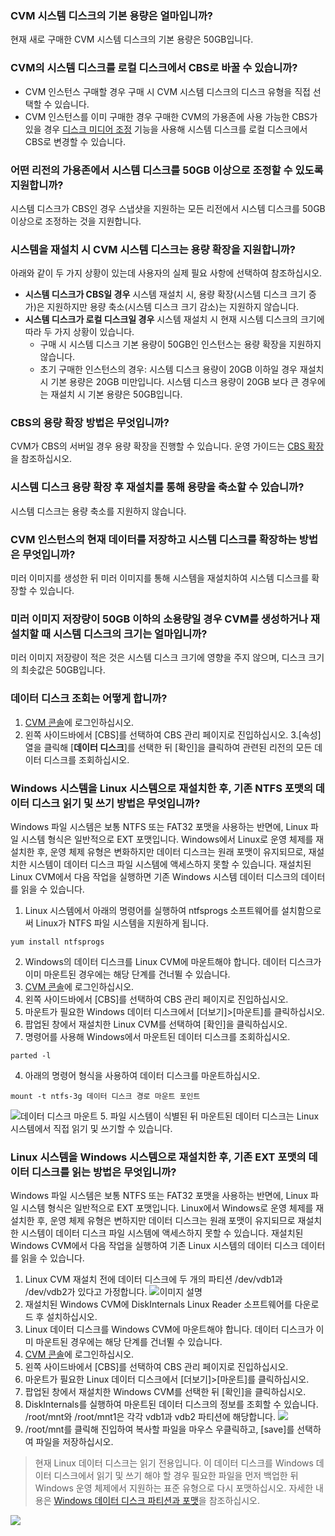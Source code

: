 ### CVM 시스템 디스크의 기본 용량은 얼마입니까?

현재 새로 구매한 CVM 시스템 디스크의 기본 용량은 50GB입니다.

### CVM의 시스템 디스크를 로컬 디스크에서 CBS로 바꿀 수 있습니까?

- CVM 인스턴스 구매할 경우
구매 시 CVM 시스템 디스크의 디스크 유형을 직접 선택할 수 있습니다.
- CVM 인스턴스를 이미 구매한 경우
구매한 CVM의 가용존에 사용 가능한 CBS가 있을 경우 [디스크 미디어 조정](https://cloud.tencent.com/document/product/213/31978) 기능을 사용해 시스템 디스크를 로컬 디스크에서 CBS로 변경할 수 있습니다.

### 어떤 리전의 가용존에서 시스템 디스크를 50GB 이상으로 조정할 수 있도록 지원합니까?

시스템 디스크가 CBS인 경우 스냅샷을 지원하는 모든 리전에서 시스템 디스크를 50GB 이상으로 조정하는 것을 지원합니다.

### 시스템을 재설치 시 CVM 시스템 디스크는 용량 확장을 지원합니까?

아래와 같이 두 가지 상황이 있는데 사용자의 실제 필요 사항에 선택하여 참조하십시오.
- **시스템 디스크가 CBS일 경우**
  시스템 재설치 시, 용량 확장(시스템 디스크 크기 증가)은 지원하지만 용량 축소(시스템 디스크 크기 감소)는 지원하지 않습니다.
- **시스템 디스크가 로컬 디스크일 경우**
  시스템 재설치 시 현재 시스템 디스크의 크기에 따라 두 가지 상황이 있습니다.
  - 구매 시 시스템 디스크 기본 용량이 50GB인 인스턴스는 용량 확장을 지원하지 않습니다.
  - 초기 구매한 인스턴스의 경우: 시스템 디스크 용량이 20GB 이하일 경우 재설치 시 기본 용량은 20GB 미만입니다. 시스템 디스크 용량이 20GB 보다 큰 경우에는 재설치 시 기본 용량은 50GB입니다.

### CBS의 용량 확장 방법은 무엇입니까?

CVM가 CBS의 서버일 경우 용량 확장을 진행할 수 있습니다. 운영 가이드는 [CBS 확장](https://intl.cloud.tencent.com/document/product/362/5747)을 참조하십시오.

### 시스템 디스크 용량 확장 후 재설치를 통해 용량을 축소할 수 있습니까?

시스템 디스크는 용량 축소를 지원하지 않습니다.

### CVM 인스턴스의 현재 데이터를 저장하고 시스템 디스크를 확장하는 방법은 무엇입니까?

미러 이미지를 생성한 뒤 미러 이미지를 통해 시스템을 재설치하여 시스템 디스크를 확장할 수 있습니다.

### 미러 이미지 저장량이 50GB 이하의 소용량일 경우 CVM를 생성하거나 재설치할 때 시스템 디스크의 크기는 얼마입니까?

미러 이미지 저장량이 적은 것은 시스템 디스크 크기에 영향을 주지 않으며, 디스크 크기의 최솟값은 50GB입니다.

### 데이터 디스크 조회는 어떻게 합니까?

1. [CVM 콘솔](https://console.cloud.tencent.com/cvm)에 로그인하십시오.
2. 왼쪽 사이드바에서 [CBS]를 선택하여 CBS 관리 페이지로 진입하십시오.
3.[속성] 열을 클릭해 [**데이터 디스크**]를 선택한 뒤 [확인]을 클릭하여 관련된 리전의 모든 데이터 디스크를 조회하십시오.

### Windows 시스템을 Linux 시스템으로 재설치한 후, 기존 NTFS 포맷의 데이터 디스크 읽기 및 쓰기 방법은 무엇입니까?

Windows 파일 시스템은 보통 NTFS 또는 FAT32 포맷을 사용하는 반면에, Linux 파일 시스템 형식은 일반적으로 EXT 포맷입니다. Windows에서 Linux로 운영 체제를 재설치한 후, 운영 체제 유형은 변화하지만 데이터 디스크는 원래 포맷이 유지되므로, 재설치한 시스템이 데이터 디스크 파일 시스템에 액세스하지 못할 수 있습니다. 재설치된 Linux CVM에서 다음 작업을 실행하면 기존 Windows 시스템 데이터 디스크의 데이터를 읽을 수 있습니다.
1. Linux 시스템에서 아래의 명령어를 실행하여 ntfsprogs 소프트웨어를 설치함으로써 Linux가 NTFS 파일 시스템을 지원하게 됩니다.
```
yum install ntfsprogs
```
2. Windows의 데이터 디스크를 Linux CVM에 마운트해야 합니다. 데이터 디스크가 이미 마운트된 경우에는 해당 단계를 건너뛸 수 있습니다.
 1. [CVM 콘솔](https://console.cloud.tencent.com/cvm)에 로그인하십시오.
 2. 왼쪽 사이드바에서 [CBS]를 선택하여 CBS 관리 페이지로 진입하십시오.
 3. 마운트가 필요한 Windows 데이터 디스크에서 [더보기]>[마운트]를 클릭하십시오.
 4. 팝업된 창에서 재설치한 Linux CVM를 선택하여 [확인]을 클릭하십시오.
3. 명령어를 사용해 Windows에서 마운트된 데이터 디스크를 조회하십시오.
```
parted -l
```
4. 아래의 명령어 형식을 사용하여 데이터 디스크를 마운트하십시오.
```
mount -t ntfs-3g 데이터 디스크 경로 마운트 포인트
```
![데이터 디스크 마운트](https://main.qcloudimg.com/raw/7f093da789d6d6e08b9e24365ea31208.png)
5. 파일 시스템이 식별된 뒤 마운트된 데이터 디스크는 Linux 시스템에서 직접 읽기 및 쓰기할 수 있습니다.

### Linux 시스템을 Windows 시스템으로 재설치한 후, 기존 EXT 포맷의 데이터 디스크를 읽는 방법은 무엇입니까?

Windows 파일 시스템은 보통 NTFS 또는 FAT32 포맷을 사용하는 반면에, Linux 파일 시스템 형식은 일반적으로 EXT 포맷입니다. Linux에서 Windows로 운영 체제를 재설치한 후, 운영 체제 유형은 변하지만 데이터 디스크는 원래 포맷이 유지되므로 재설치한 시스템이 데이터 디스크 파일 시스템에 액세스하지 못할 수 있습니다. 재설치된 Windows CVM에서 다음 작업을 실행하여 기존 Linux 시스템의 데이터 디스크 데이터를 읽을 수 있습니다.

1. Linux CVM 재설치 전에 데이터 디스크에 두 개의 파티션 /dev/vdb1과 /dev/vdb2가 있다고 가정합니다.
![이미지 설명](https://main.qcloudimg.com/raw/f66b9494e966a0e85b4091be5af315e2.png)
2. 재설치된 Windows CVM에 DiskInternals Linux Reader 소프트웨어를 다운로드 후 설치하십시오.
3. Linux 데이터 디스크를 Windows CVM에 마운트해야 합니다. 데이터 디스크가 이미 마운트된 경우에는 해당 단계를 건너뛸 수 있습니다.
 1. [CVM 콘솔](https://console.cloud.tencent.com/cvm)에 로그인하십시오.
 2. 왼쪽 사이드바에서 [CBS]를 선택하여 CBS 관리 페이지로 진입하십시오.
 3. 마운트가 필요한 Linux 데이터 디스크에서 [더보기]>[마운트]를 클릭하십시오.
 4. 팝업된 창에서 재설치한 Windows CVM를 선택한 뒤 [확인]을 클릭하십시오.
4. DiskInternals를 실행하여 마운트된 데이터 디스크의 정보를 조회할 수 있습니다. /root/mnt와 /root/mnt1은 각각 vdb1과 vdb2 파티션에 해당합니다.
![](https://main.qcloudimg.com/raw/b35757625119c8226a022042cf0fac3f.png)
5. /root/mnt를 클릭해 진입하여 복사할 파일을 마우스 우클릭하고, [save]를 선택하여 파일을 저장하십시오.
> 현재 Linux 데이터 디스크는 읽기 전용입니다. 이 데이터 디스크를 Windows 데이터 디스크에서 읽기 및 쓰기 해야 할 경우 필요한 파일을 먼저 백업한 뒤 Windows 운영 체제에서 지원하는 표준 유형으로 다시 포맷하십시오. 자세한 내용은 [Windows 데이터 디스크 파티션과 포맷](https://intl.cloud.tencent.com/document/product/213/2158)을 참조하십시오.
>
![](https://main.qcloudimg.com/raw/05b1cecf7206fec9052973f4ae7955a6.png)
